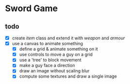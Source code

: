 # Sword Game

## todo
- [x] create *item* class and extend it with *weapon* and *armour*
- [x] use a canvas to animate something
    - [x] define a grid & animate something on it
    - [x] use controls to move a guy on a grid
    - [x] use a 'tree' to block movement
    - [x] make a guy face a direction
    - [x] draw an image without scaling blur
    - [x] compute some textures and draw a single image